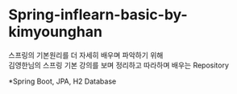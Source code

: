 # Spring-inflearn-basic-by-kimyounghan
스프링의 기본원리를 더 자세히 배우며 파악하기 위해 <br>
김영한님의 스프링 기본 강의를 보며 정리하고 따라하며 배우는 Repository

*Spring Boot, JPA, H2 Database
